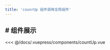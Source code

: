 ```yaml
---
title: 'counrUp 组件调用全局组件'
---
```


<countUp :endVal="9527" />

##  # 组件展示
<<< @/docs/.vuepress/components/countUp.vue